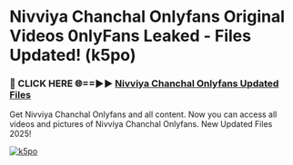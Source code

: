 # Nivviya Chanchal Onlyfans Original Videos 0nlyFans Leaked - Files Updated! (k5po)

<h3>🔴 CLICK HERE 🌐==►► <a href="https://tinyurl.com/2jnfzry5" rel="nofollow">Nivviya Chanchal Onlyfans Updated Files</a></h3>

Get Nivviya Chanchal Onlyfans and all content. Now you can access all videos and pictures of Nivviya Chanchal Onlyfans. New Updated Files 2025!

[![k5po](https://i.imgur.com/GyGTBgg.gif)](https://tinyurl.com/2jnfzry5)
